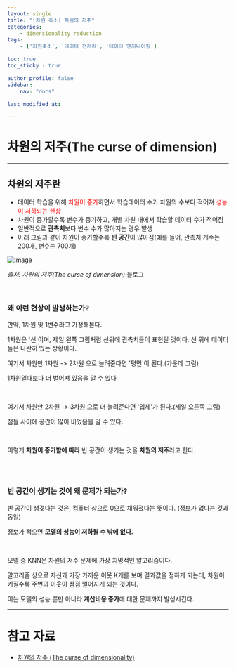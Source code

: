 ```yaml
---
layout: single
title: "[차원 축소] 차원의 저주"
categories:	
    - dimensionality reduction
tags:
    - ['차원축소', '데이터 전처리', '데이터 엔지니어링']

toc: true
toc_sticky : true

author_profile: false
sidebar:
    nav: "docs"

last_modified_at:

---
```


# 차원의 저주(The curse of dimension)

---

## 차원의 저주란

- 데이터 학습을 위해 <span style='color: red'>차원이 증가</span>하면서 학습데이터 수가 차원의 수보다 적어져 <span style='color: red'>성능이 저하되는 현상</span>
- 차원이 증가할수록 변수가 증가하고, 개별 차원 내에서 학습할 데이터 수가 적어짐
- 일반적으로 **관측치**보다 변수 수가 많아지는 경우 발생
- 아래 그림과 같이 차원이 증가할수록 **빈 공간**이 많아짐(예를 들어, 관측치 개수는 200개, 변수는 700개)

![image](https://blog.kakaocdn.net/dn/6g8f5/btqv0yFthYE/NqRQzG0fTTuhYxeCJe865k/img.png)

*출처: 차원의 저주(The curse of dimension)* 블로그

</br>

### 왜 이런 현상이 발생하는가?

만약, 1차원 및 1변수라고 가정해본다. 

1차원은 '선'이며, 제일 왼쪽 그림처럼 선위에 관측치들이 표현될 것이다. 선 위에 데이터들은 나란히 있는 상황이다. 



여기서 차원만 1차원 -> 2차원 으로 늘려준다면 '평면'이 된다.(가운데 그림)

1차원일때보다 더 벌어져 있음을 알 수 있다

</br>

여기서 차원만 2차원 -> 3차원 으로 더 늘려준다면 '입체'가 된다.(제일 오른쪽 그림)</br>

점들 사이에 공간이 많이 비었음을 알 수 있다.</br>

</br>

이렇게 **차원이 증가함에 따라** 빈 공간이 생기는 것을 **차원의 저주**라고 한다.

</br>

</br>

### 빈 공간이 생기는 것이 왜 문제가 되는가?

빈 공간이 생겻다는 것은, 컴퓨터 상으로 0으로 채워졌다는 뜻이다. (정보가 없다는 것과 동일)</br>

정보가 적으면 **모델의 성능이 저하될 수 밖에 없다.**</br>

</br>

모델 중 KNN은 차원의 저주 문제에 가장 치명적인 알고리즘이다.</br>

알고리즘 상으로 자신과 가장 가까운 이웃 K개를 보며 결과값을 정하게 되는데, 차원이 커질수록 주변의 이웃이 점점 멀어지게 되는 것이다.</br>

이는 모델의 성능 뿐만 아니라 **계산비용 증가**에 대한 문제까지 발생시킨다.

---

# 참고 자료

- [차원의 저주 (The curse of dimensionality)](https://datapedia.tistory.com/15)